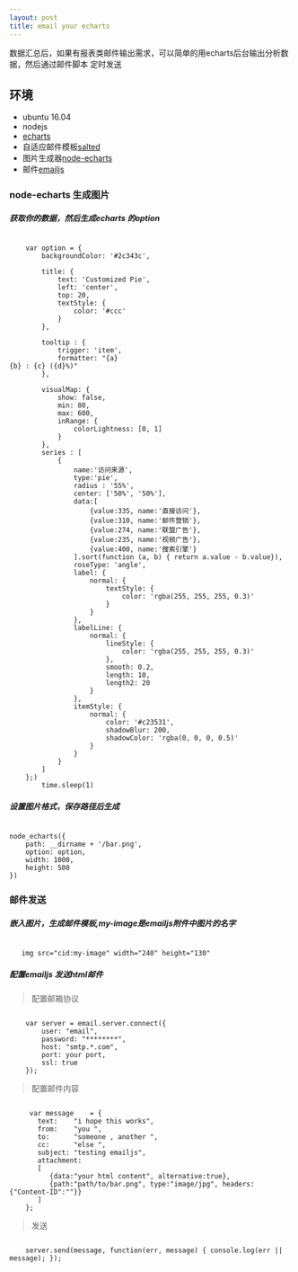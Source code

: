 ```yaml
---
layout: post
title: email your echarts
---
```


数据汇总后，如果有报表类邮件输出需求，可以简单的用echarts后台输出分析数据，然后通过邮件脚本
定时发送

## 环境

* ubuntu 16.04
* nodejs
* [echarts](https://github.com/ecomfe/echarts)
* 自适应邮件模板[salted](https://github.com/rodriguezcommaj/salted)
* 图片生成器[node-echarts](https://github.com/suxiaoxin/node-echarts)
* 邮件[emailjs](https://github.com/eleith/emailjs)

### node-echarts 生成图片
##### 获取你的数据，然后生成echarts 的option
<pre><code>
    var option = {
        backgroundColor: '#2c343c',

        title: {
            text: 'Customized Pie',
            left: 'center',
            top: 20,
            textStyle: {
                color: '#ccc'
            }
        },

        tooltip : {
            trigger: 'item',
            formatter: "{a} <br/>{b} : {c} ({d}%)"
        },

        visualMap: {
            show: false,
            min: 80,
            max: 600,
            inRange: {
                colorLightness: [0, 1]
            }
        },
        series : [
            {
                name:'访问来源',
                type:'pie',
                radius : '55%',
                center: ['50%', '50%'],
                data:[
                    {value:335, name:'直接访问'},
                    {value:310, name:'邮件营销'},
                    {value:274, name:'联盟广告'},
                    {value:235, name:'视频广告'},
                    {value:400, name:'搜索引擎'}
                ].sort(function (a, b) { return a.value - b.value}),
                roseType: 'angle',
                label: {
                    normal: {
                        textStyle: {
                            color: 'rgba(255, 255, 255, 0.3)'
                        }
                    }
                },
                labelLine: {
                    normal: {
                        lineStyle: {
                            color: 'rgba(255, 255, 255, 0.3)'
                        },
                        smooth: 0.2,
                        length: 10,
                        length2: 20
                    }
                },
                itemStyle: {
                    normal: {
                        color: '#c23531',
                        shadowBlur: 200,
                        shadowColor: 'rgba(0, 0, 0, 0.5)'
                    }
                }
            }
        ]
    };)
        time.sleep(1)
</code></pre>
##### 设置图片格式，保存路径后生成
<pre><code>
node_echarts({
    path: __dirname + '/bar.png',
    option: option,
    width: 1000,
    height: 500
})
</code></pre>
### 邮件发送
##### 嵌入图片，生成邮件模板,my-image是emailjs附件中图片的名字
<pre><code>
   img src="cid:my-image" width="240" height="130" 
</code></pre>
##### 配置emailjs 发送html邮件
> 配置邮箱协议
<pre><code>
    var server = email.server.connect({
        user: "email",
        password: "********",
        host: "smtp.*.com",
        port: your port,
        ssl: true
    });
</code></pre>
> 配置邮件内容
<pre><code>
     var message    = {
       text:    "i hope this works", 
       from:    "you <username@your-email.com>", 
       to:      "someone <someone@your-email.com>, another <another@your-email.com>",
       cc:      "else <else@your-email.com>",
       subject: "testing emailjs",
       attachment: 
       [
          {data:"your html content", alternative:true},
          {path:"path/to/bar.png", type:"image/jpg", headers:{"Content-ID":"<my-image>"}}
       ]
    };
</code></pre>
> 发送
<pre><code>
    server.send(message, function(err, message) { console.log(err || message); });
</code></pre>


